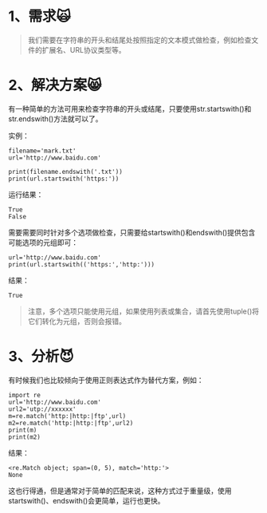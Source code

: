 # 1、需求🙀

> 我们需要在字符串的开头和结尾处按照指定的文本模式做检查，例如检查文件的扩展名、URL协议类型等。

# 2、解决方案😸

有一种简单的方法可用来检查字符串的开头或结尾，只要使用str.startswith\(\)和str.endswith\(\)方法就可以了。

实例：

```
filename='mark.txt'
url='http://www.baidu.com'

print(filename.endswith('.txt'))
print(url.startswith('https:'))
```

运行结果：

```
True
False
```

需要需要同时针对多个选项做检查，只需要给startswith\(\)和endswith\(\)提供包含可能选项的元组即可：

```
url='http://www.baidu.com'
print(url.startswith(('https:','http:')))
```

结果：

```
True
```

> 注意，多个选项只能使用元组，如果使用列表或集合，请首先使用tuple\(\)将它们转化为元组，否则会报错。

# 3、分析😈

有时候我们也比较倾向于使用正则表达式作为替代方案，例如：

```
import re
url='http://www.baidu.com'
url2='utp://xxxxxx'
m=re.match('http:|http:|ftp',url)
m2=re.match('http:|http:|ftp',url2)
print(m)
print(m2)

```

结果：

```
<re.Match object; span=(0, 5), match='http:'>
None
```

这也行得通，但是通常对于简单的匹配来说，这种方式过于重量级，使用startswith\(\)、endswith\(\)会更简单，运行也更快。

